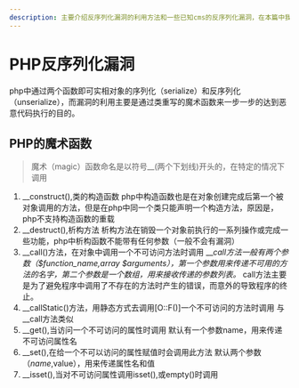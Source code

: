 ```yaml
---
description: 主要介绍反序列化漏洞的利用方法和一些已知cms的反序列化漏洞，在本篇中我将方法和函数混淆使用，一般面向对象中都称之为方法。
---
```


# PHP反序列化漏洞

php中通过两个函数即可实相对象的序列化（serialize）和反序列化（unserialize），而漏洞的利用主要是通过类重写的魔术函数来一步一步的达到恶意代码执行的目的。

## PHP的魔术函数

> 魔术（magic）函数命名是以符号\_\_\(两个下划线\)开头的，在特定的情况下调用

1. \_\_construct\(\),类的构造函数 php中构造函数也是在对象创建完成后第一个被对象调用的方法，但是在php中同一个类只能声明一个构造方法，原因是，php不支持构造函数的重载
2. \_\_destruct\(\),析构方法 析构方法在销毁一个对象前执行的一系列操作或完成一些功能，php中析构函数不能带有任何参数（一般不会有漏洞）
3. \_\_call\(\)方法，在对象中调用一个不可访问方法时调用 \_\__call方法一般有两个参数（$function\_name,array $arguments），第一个参数用来传递不可用的方法的名字，第二个参数是一个数组，用来接收传递的参数列表。_ call方法主要是为了避免程序中调用了不存在的方法时产生的错误，而意外的导致程序的终止。
4. \_\_callStatic\(\)方法，用静态方式去调用\[O::F\(\)\]一个不可访问的方法时调用 与\_\_call方法类似
5. \_\_get\(\),当访问一个不可访问的属性时调用 默认有一个参数name，用来传递不可访问属性名
6. \_\_set\(\),在给一个不可以访问的属性赋值时会调用此方法 默认两个参数（$name,$value），用来传递属性名和值
7. \_\_isset\(\),当对不可访问属性调用isset\(\),或empty\(\)时调用



